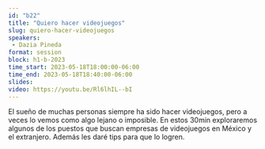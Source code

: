 ```yaml
---
id: "b22"
title: "Quiero hacer videojuegos"
slug: quiero-hacer-videojuegos
speakers:
 - Dazia Pineda
format: session
block: h1-b-2023
time_start: 2023-05-18T18:00:00-06:00
time_end: 2023-05-18T18:40:00-06:00
slides: 
video: https://youtu.be/Rl6lhIL--bI
---
```


El sueño de muchas personas siempre ha sido hacer videojuegos, pero a veces lo vemos como algo lejano o imposible.
En estos 30min exploraremos algunos de los puestos que buscan empresas de videojuegos en México y el extranjero. Además les daré tips para que lo logren.